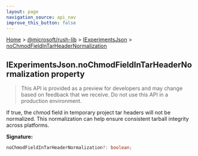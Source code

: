 ```yaml
---
layout: page
navigation_source: api_nav
improve_this_button: false
---
```



[Home](./index.md) &gt; [@microsoft/rush-lib](./rush-lib.md) &gt; [IExperimentsJson](./rush-lib.iexperimentsjson.md) &gt; [noChmodFieldInTarHeaderNormalization](./rush-lib.iexperimentsjson.nochmodfieldintarheadernormalization.md)

## IExperimentsJson.noChmodFieldInTarHeaderNormalization property

> This API is provided as a preview for developers and may change based on feedback that we receive. Do not use this API in a production environment.
>

If true, the chmod field in temporary project tar headers will not be normalized. This normalization can help ensure consistent tarball integrity across platforms.

<b>Signature:</b>

```typescript
noChmodFieldInTarHeaderNormalization?: boolean;
```
